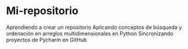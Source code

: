 # Mi-repositorio
Aprendiendo a crear un repositorio
Aplicando conceptos de búsqueda y ordenación en arreglos multidimensionales en Python
Sincronizando proyectos de Pycharm en GitHub
